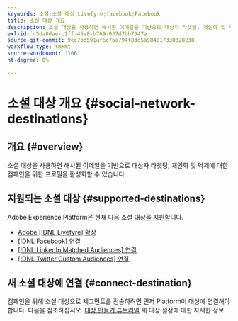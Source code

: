 ```yaml
---
keywords: 소셜;소셜 대상;Livefyre;facebook;Facebook
title: 소셜 대상 개요
description: 소셜 대상을 사용하면 해시된 이메일을 기반으로 대상자 타겟팅, 개인화 및 억제에 대한 캠페인을 위한 프로필을 활성화할 수 있습니다.
exl-id: c5da8dae-c1ff-45a8-b769-037d7bb7947a
source-git-commit: 9ec7bd591af6c76a794f83d5a984017330328238
workflow-type: tm+mt
source-wordcount: '106'
ht-degree: 0%

---
```


# 소셜 대상 개요 {#social-network-destinations}

## 개요 {#overview}

소셜 대상을 사용하면 해시된 이메일을 기반으로 대상자 타겟팅, 개인화 및 억제에 대한 캠페인을 위한 프로필을 활성화할 수 있습니다.

## 지원되는 소셜 대상 {#supported-destinations}

Adobe Experience Platform은 현재 다음 소셜 대상을 지원합니다.

* [Adobe [!DNL Livefyre] 확장](adobe-livefyre.md)
* [[!DNL Facebook] 연결](facebook.md)
* [[!DNL LinkedIn Matched Audiences] 연결](linkedin.md)
* [[!DNL Twitter Custom Audiences] 연결](twitter.md)

## 새 소셜 대상에 연결 {#connect-destination}

캠페인을 위해 소셜 대상으로 세그먼트를 전송하려면 먼저 Platform이 대상에 연결해야 합니다. 다음을 참조하십시오. [대상 만들기 튜토리얼](../../ui/connect-destination.md) 새 대상 설정에 대한 자세한 정보.